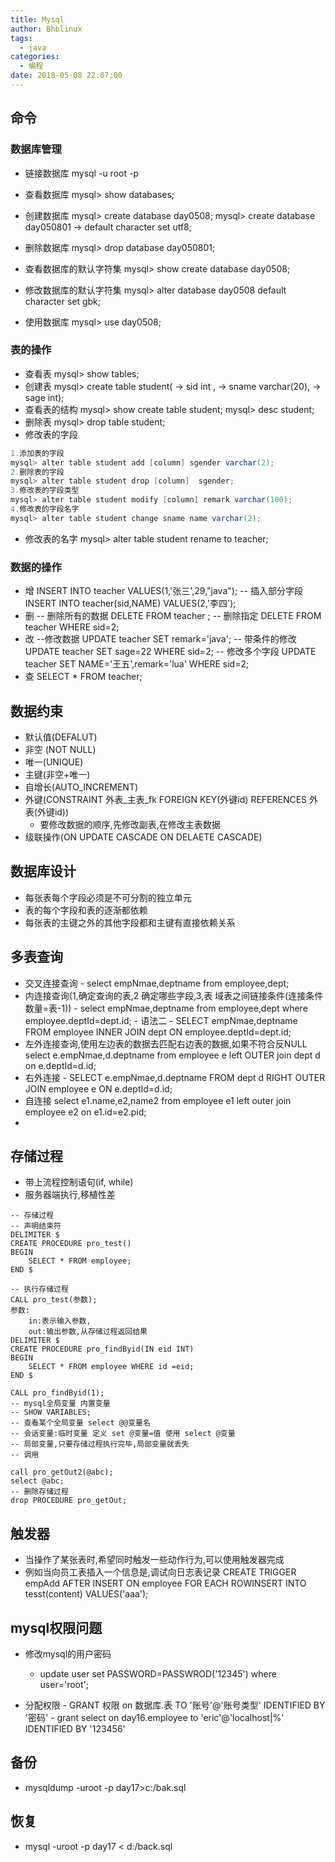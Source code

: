 ```yaml
---
title: Mysql
author: Bhblinux
tags:
  - java
categories:
  - 编程
date: 2018-05-08 22:07:00
---
```

## 命令
### 数据库管理
- 链接数据库 
		mysql -u root -p  
        
- 查看数据库
		mysql> show databases;

- 创建数据库
		mysql> create database day0508;
     	mysql> create database day050801
 			-> default character set utf8;   
            
- 删除数据库
		mysql> drop database day050801;
        
- 查看数据库的默认字符集
		mysql> show create database day0508;
- 修改数据库的默认字符集
		mysql> alter database day0508 default character set gbk;
- 使用数据库
		mysql> use day0508;
### 表的操作
- 查看表
		mysql> show tables;
- 创建表
		mysql> create table student(
    	-> sid int ,
    	-> sname varchar(20),
    	-> sage int);
- 查看表的结构
		mysql> show create table student;
        mysql> desc student;
- 删除表
		mysql> drop table student;
- 修改表的字段
```java
1.添加表的字段
mysql> alter table student add [column] sgender varchar(2);
2.删除表的字段
mysql> alter table student drop [column]  sgender;
3.修改表的字段类型
mysql> alter table student modify [column] remark varchar(100);
4.修改表的字段名字
mysql> alter table student change sname name varchar(2);
```
- 修改表的名字
		mysql> alter table student rename to teacher;


### 数据的操作
- 增
		INSERT INTO  teacher VALUES(1,'张三',29,"java");
        -- 插入部分字段
		INSERT INTO teacher(sid,NAME) VALUES(2,'李四');
- 删
		-- 删除所有的数据
		DELETE FROM teacher ;
        -- 删除指定
		DELETE FROM teacher WHERE sid=2;
- 改
		--修改数据
		UPDATE teacher SET remark='java';
        -- 带条件的修改
		UPDATE teacher SET sage=22 WHERE sid=2;
        -- 修改多个字段
		UPDATE teacher SET NAME='王五',remark='lua' WHERE sid=2;
- 查
		SELECT * FROM teacher;
        
        
## 数据约束
- 默认值(DEFALUT)
- 非空 (NOT NULL)
- 唯一(UNIQUE)
- 主键(非空+唯一)
- 自增长(AUTO_INCREMENT)
- 外键(CONSTRAINT 外表_主表_fk FOREIGN KEY(外键id) REFERENCES 外表(外键id))
	- 要修改数据的顺序,先修改副表,在修改主表数据
- 级联操作(ON UPDATE CASCADE  ON DELAETE CASCADE)

## 数据库设计
- 每张表每个字段必须是不可分割的独立单元
- 表的每个字段和表的逐渐都依赖
- 每张表的主键之外的其他字段都和主键有直接依赖关系
## 多表查询
- 交叉连接查询
		- select empNmae,deptname from employee,dept;
- 内连接查询(1,确定查询的表,2 确定哪些字段,3,表 域表之间链接条件(连接条件数量=表-1))
		-  select empNmae,deptname from employee,dept where employee.deptId=dept.id;
        - 语法二
        - SELECT empNmae,deptname FROM employee INNER JOIN dept ON employee.deptId=dept.id;
- 左外连接查询,使用左边表的数据去匹配右边表的数据,如果不符合反NULL
		select e.empNmae,d.deptname from employee e left OUTER join  dept d on e.deptId=d.id;
- 右外连接
		- SELECT e.empNmae,d.deptname FROM dept d  RIGHT OUTER JOIN  employee e ON e.deptId=d.id;
- 自连接
		select e1.name,e2,name2 from employee e1 left outer join employee e2  on e1.id=e2.pid;
- 

## 存储过程
- 带上流程控制语句(if, while)
- 服务器端执行,移植性差

```mysql
-- 存储过程
-- 声明结束符
DELIMITER $
CREATE PROCEDURE pro_test()
BEGIN 
	SELECT * FROM employee;
END $ 

-- 执行存储过程
CALL pro_test(参数);
参数:
	in:表示输入参数,
    out:输出参数,从存储过程返回结果
DELIMITER $
CREATE PROCEDURE pro_findByid(IN eid INT)
BEGIN
	SELECT * FROM employee WHERE id =eid;
END $

CALL pro_findByid(1);
-- mysql全局变量 内置变量
-- SHOW VARIABLES;
-- 查看某个全局变量 select @@变量名
-- 会话变量:临时变量 定义 set @变量=值 使用 select @变量
-- 局部变量,只要存储过程执行完毕,局部变量就丢失
-- 调用

call pro_getOut2(@abc);
select @abc;
-- 删除存储过程
drop PROCEDURE pro_getOut;
```

## 触发器
- 当操作了某张表时,希望同时触发一些动作行为,可以使用触发器完成
- 例如当向员工表插入一个信息是,调试向日志表记录
		CREATE TRIGGER empAdd AFTER INSERT ON employee FOR EACH ROWINSERT INTO tesst(content) VALUES('aaa');
## mysql权限问题

- 修改mysql的用户密码
   	- update user set PASSWORD=PASSWROD('12345') where user='root';

- 分配权限
		- GRANT 权限 on 数据库.表 TO '账号'@'账号类型' IDENTIFIED BY '密码'
        - grant select on day16.employee to 'eric'@'localhost|%' IDENTIFIED BY '123456'
        
## 备份
- mysqldump -uroot -p day17>c:/bak.sql
## 恢复
- mysql -uroot -p day17 < d:/back.sql